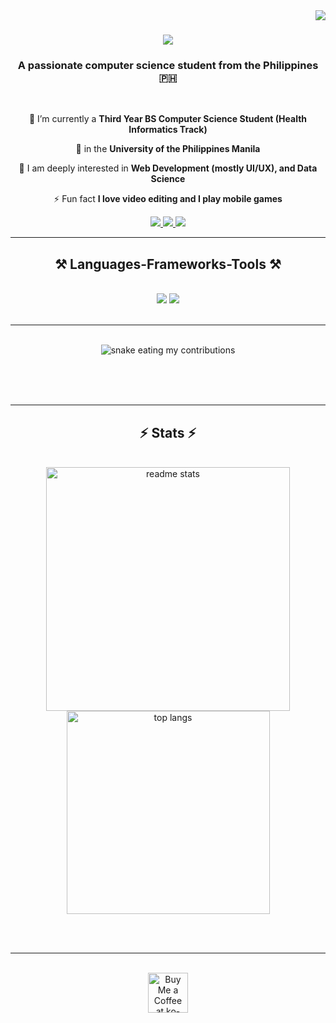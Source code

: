 <img align="right" src="https://visitor-badge.laobi.icu/badge?page_id=joanatria.joanatria" />

<h1 align="center">
    <img src="https://readme-typing-svg.herokuapp.com/?font=Righteous&size=35&center=true&vCenter=true&width=500&height=70&duration=4000&lines=Hi+There!+👋;+I'm+Joana+Tria!;" />
</h1>

<h3 align="center">A passionate computer science student from the Philippines 🇵🇭</h3>

<br/>

<div align="center">
 
 🔭 I’m currently a **Third Year BS Computer Science Student (Health Informatics Track)**
 
 🌱 in the **University of the Philippines Manila**

💬 I am deeply interested in **Web Development (mostly UI/UX), and Data Science**

⚡ Fun fact **I love video editing and I play mobile games**

 </div>
 
<div align="center"> 
  <a href="mailto:jstria1@up.edu.ph">
    <img src="https://img.shields.io/badge/Gmail-333333?style=for-the-badge&logo=gmail&logoColor=red" />
  </a>
  <a href="https://linkedin.com/in/joana-tria" target="_blank">
    <img src="https://img.shields.io/badge/LinkedIn-0077B5?style=for-the-badge&logo=linkedin&logoColor=white" target="_blank" />
  </a>
  <a href="https://joanatria.github.io" target="_blank">
     <img src="https://img.shields.io/badge/Portfolio-FF5722?style=for-the-badge&logo=todoist&logoColor=white" target="_blank" /> <!-- sqlite, safari, google-chrome are other good icon options -->
  </a>
</div>

 <hr/>
 
<h2 align="center">⚒️ Languages-Frameworks-Tools ⚒️</h2>
<br/>
<div align="center">
    <img src="https://skillicons.dev/icons?i=react,bootstrap,mui,html,css,vscode,github,git,r" />
    <img src="https://skillicons.dev/icons?i=nodejs,python,javascript,express,mongodb,c,c++,java,nextjs,mysql" /><br>
</div>

<br/>
<hr/>

<div align="center">
  <br>
  <img alt="snake eating my contributions" src="https://raw.githubusercontent.com/joanatria/joanatria/output/github-contribution-grid-snake.svg" />
  
  <br/><br/><br/>
</div>

<hr/>

<h2 align="center">⚡ Stats ⚡</h2>
<br>
<div align=center>
  <img width=390 src="https://github-readme-stats-joanatria.vercel.app/api?username=joanatria&count_private=true&show_icons=true&theme=react&rank_icon=github&border_radius=10" alt="readme stats" />
  <img width=325 align="center" src="https://github-readme-stats-joanatria.vercel.app/api/top-langs/?username=joanatria&hide=HTML&langs_count=8&layout=compact&theme=react&border_radius=10&size_weight=0.5&count_weight=0.5&exclude_repo=github-readme-stats" alt="top langs" />
</div>

<br/><br/>

<hr/>

<br/>

<div align="center">
<a href='https://ko-fi.com/V7V4RAK9C' target='_blank'><img height='64' style='border:0px;height:64px;' src='https://storage.ko-fi.com/cdn/kofi1.png?v=3' border='0' alt='Buy Me a Coffee at ko-fi.com' /></a>
</div>

<br/>
